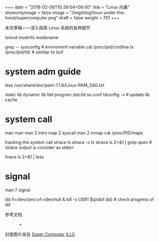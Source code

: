 +++
date = "2018-02-08T10:39:04+08:00"
title = "Linux 内幕"
showonlyimage = false
image = "/img/blog/linux-under-the-hood/supercomputer.png"
draft = false
weight = 701
+++

未完草稿——深入探索 Linux 系统的各种细节
<!--more-->

lsmod
modinfo modename

grep -- sysconfig # enviroment variable
cat /proc/pid/cmdline
ls /proc/pid/fd/ # similiar to lsof

# system adm guide
less /usr/share/doc/pam-1.1.8/Linux-PAM_SAG.txt

static lib
dynamic lib
    ldd program
    /etc/ld.so.conf
    ldconfig -v # update lib cache

# system call

man man
man 2 intro
map 2 syscall
man 2 mmap
cat /proc/PID/maps

tracking the system call
strace ls
strace -c ls
strace ls 2>&1 | grep open  # strace output is consider as stderr

ltrace ls 2>&1 | less

# signal
man 7 signal

dd if=/dev/zero of=/dev/null &
kill -s USR1 $(pidof dd) # check progress of dd


参考文档

> -

封面图片来自 [Super Computer](https://dribbble.com/shots/1250466-Supercomputer) <a href="https://dribbble.com/illotv"><i class="fa fa-dribbble" aria-hidden="true"></i> ILLO</a>
